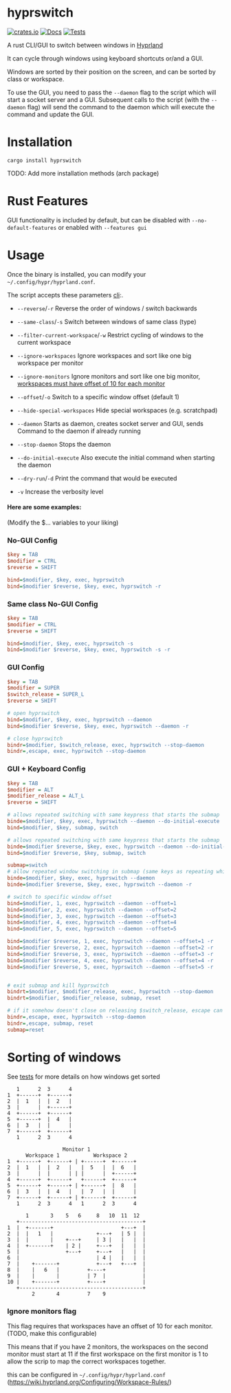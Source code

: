 # hyprswitch

[![crates.io](https://img.shields.io/crates/v/hyprswitch.svg)](https://crates.io/crates/hyprswitch)
[![Docs](https://docs.rs/built/badge.svg)](https://docs.rs/hyprswitch)
[![Tests](https://github.com/h3rmt/hyprswitch/actions/workflows/rust.yml/badge.svg)](https://github.com/h3rmt/hyprswitch/actions/workflows/rust.yml)

A rust CLI/GUI to switch between windows in [Hyprland](https://github.com/hyprwm/Hyprland)

It can cycle through windows using keyboard shortcuts or/and a GUI.

Windows are sorted by their position on the screen, and can be sorted by class or workspace.

To use the GUI, you need to pass the `--daemon` flag to the script which will start a socket server and a GUI.
Subsequent calls to the script (with the `--daemon` flag) will send the command to the daemon which will execute the command and update the GUI.

# Installation

`
cargo install hyprswitch
`

TODO: Add more installation methods (arch package) 

# Rust Features

GUI functionality is included by default, but can be disabled with `--no-default-features` or enabled with `--features gui`

# Usage

Once the binary is installed, you can modify your `~/.config/hypr/hyprland.conf`.

The script accepts these parameters [cli](./src/cli.rs):.

- `--reverse`/`-r` Reverse the order of windows / switch backwards
- `--same-class`/`-s` Switch between windows of same class (type)
- `--filter-current-workspace`/`-w` Restrict cycling of windows to the current workspace

- `--ignore-workspaces` Ignore workspaces and sort like one big workspace per monitor
- `--ignore-monitors` Ignore monitors and sort like one big
  monitor, [workspaces must have offset of 10 for each monitor ](#ignore-monitors-flag)

- `--offset`/`-o` Switch to a specific window offset (default 1)

- `--hide-special-workspaces` Hide special workspaces (e.g. scratchpad)

- `--daemon` Starts as daemon, creates socket server and GUI, sends Command to the daemon if already running
- `--stop-daemon` Stops the daemon
- `--do-initial-execute` Also execute the initial command when starting the daemon

- `--dry-run`/`-d` Print the command that would be executed
- `-v` Increase the verbosity level

#### Here are some examples:
(Modify the $... variables to your liking)

### No-GUI Config
```ini
$key = TAB
$modifier = CTRL
$reverse = SHIFT

bind=$modifier, $key, exec, hyprswitch
bind=$modifier $reverse, $key, exec, hyprswitch -r
```


### Same class No-GUI Config
```ini
$key = TAB
$modifier = CTRL
$reverse = SHIFT

bind=$modifier, $key, exec, hyprswitch -s
bind=$modifier $reverse, $key, exec, hyprswitch -s -r
```

### GUI Config
```ini
$key = TAB
$modifier = SUPER
$switch_release = SUPER_L
$reverse = SHIFT

# open hyprswitch
bind=$modifier, $key, exec, hyprswitch --daemon
bind=$modifier $reverse, $key, exec, hyprswitch --daemon -r

# close hyprswitch
bindr=$modifier, $switch_release, exec, hyprswitch --stop-daemon
bindr=,escape, exec, hyprswitch --stop-daemon
```


### GUI + Keyboard Config
```ini
$key = TAB
$modifier = ALT
$modifier_release = ALT_L
$reverse = SHIFT

# allows repeated switching with same keypress that starts the submap
binde=$modifier, $key, exec, hyprswitch --daemon --do-initial-execute
bind=$modifier, $key, submap, switch

# allows repeated switching with same keypress that starts the submap
binde=$modifier $reverse, $key, exec, hyprswitch --daemon --do-initial-execute -r
bind=$modifier $reverse, $key, submap, switch

submap=switch
# allow repeated window switching in submap (same keys as repeating while starting)
binde=$modifier, $key, exec, hyprswitch --daemon
binde=$modifier $reverse, $key, exec, hyprswitch --daemon -r

# switch to specific window offset
bind=$modifier, 1, exec, hyprswitch --daemon --offset=1
bind=$modifier, 2, exec, hyprswitch --daemon --offset=2
bind=$modifier, 3, exec, hyprswitch --daemon --offset=3
bind=$modifier, 4, exec, hyprswitch --daemon --offset=4
bind=$modifier, 5, exec, hyprswitch --daemon --offset=5

bind=$modifier $reverse, 1, exec, hyprswitch --daemon --offset=1 -r
bind=$modifier $reverse, 2, exec, hyprswitch --daemon --offset=2 -r
bind=$modifier $reverse, 3, exec, hyprswitch --daemon --offset=3 -r
bind=$modifier $reverse, 4, exec, hyprswitch --daemon --offset=4 -r
bind=$modifier $reverse, 5, exec, hyprswitch --daemon --offset=5 -r


# exit submap and kill hyprswitch
bindrt=$modifier, $modifier_release, exec, hyprswitch --stop-daemon
bindrt=$modifier, $modifier_release, submap, reset

# if it somehow doesn't close on releasing $switch_release, escape can close too
bindr=,escape, exec, hyprswitch --stop-daemon
bindr=,escape, submap, reset
submap=reset
```

# Sorting of windows

See [tests](/tests) for more details on how windows get sorted

```
   1      2  3      4
1  +------+  +------+
2  |  1   |  |  2   |
3  |      |  +------+
4  +------+  +------+
5  +------+  |  4   |
6  |  3   |  |      |
7  +------+  +------+
   1      2  3      4
```

```
                  Monitor 1
      Workspace 1           Workspace 2
1  +------+  +------+ | +------+  +------+
2  |  1   |  |  2   |   |  5   |  |  6   |
3  |      |  |      | | |      |  +------+
4  +------+  +------+   +------+  +------+
5  +------+  +------+ | +------+  |  8   |
6  |  3   |  |  4   |   |  7   |  |      |
7  +------+  +------+ | +------+  +------+
   1      2  3      4   1      2  3      4
```

```
      1       3    5   6     8   10  11  12
   +----------------------------------------+
1  |  +-------+                      +---+  |
2  |  |   1   |              +---+   | 5 |  |
3  |  |       |    +---+     | 3 |   |   |  |
4  |  +-------+    | 2 |     +---+   |   |  |
5  |               +---+     +---+   |   |  |
6  |                         | 4 |   |   |  |
7  |    +-------+            +---+   +---+  |
8  |    |   6   |         +----+            |
9  |    |       |         | 7  |            |
10 |    +-------+         +----+            |
   +----------------------------------------+
        2       4         7    9
```

### Ignore monitors flag

This flag requires that workspaces have an offset of 10 for each monitor. (TODO, make this configurable)

This means that if you have 2 monitors, the workspaces on the second monitor must start at 11 if the first workspace on
the first monitor is 1 to allow the scrip to map the correct workspaces together.

this can be configured in `~/.config/hypr/hyprland.conf` (https://wiki.hyprland.org/Configuring/Workspace-Rules/)
